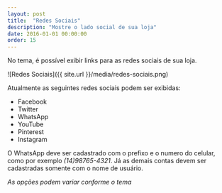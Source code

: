 ```yaml
---
layout: post
title:  "Redes Sociais"
description: "Mostre o lado social de sua loja"
date: 2016-01-01 00:00:00
order: 15
---
```


No tema, é possível exibir links para as redes sociais de sua loja.

![Redes Sociais]({{ site.url }}/media/redes-sociais.png)

Atualmente as seguintes redes sociais podem ser exibidas:

* Facebook
* Twitter
* WhatsApp
* YouTube
* Pinterest
* Instagram

O WhatsApp deve ser cadastrado com o prefixo e o numero do celular, como por exemplo _(14)98765-4321_. Já as demais contas devem ser cadastradas somente com o nome de usuário.

_As opções podem variar conforme o tema_